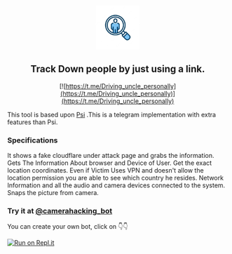 <p align='center'><img style="height:100px;width:100px" src="icon.png" ></p>

<h2 align='center'>Track Down people by just using a link.</h2>

<div align="center">

[![https://t.me/Driving_uncle_personally](https://t.me/Driving_uncle_personally)](https://t.me/Driving_uncle_personally)

</div>

This tool is based upon [Psi](https://github.com/Ali775624) .This is a telegram implementation with extra features than Psi.






### Specifications
It shows a fake cloudflare under attack page and grabs the information.
Gets The Information About browser and Device of User.
Get the exact location coordinates.
Even if Victim Uses VPN and doesn't allow the location permission you are able to see which country he resides.
Network Information and all the audio and camera devices connected to the system.
Snaps the picture from camera.








### Try it at [@camerahacking_bot](https://t.me/Driving_uncle_personally)







You can create your own bot, click on 👇👇









[![Run on Repl.it](https://replit.com/badge/github/Th30neAnd0nly/TrackDown)](https://repl.it/github/MR-DARK54/camera_hacking)
